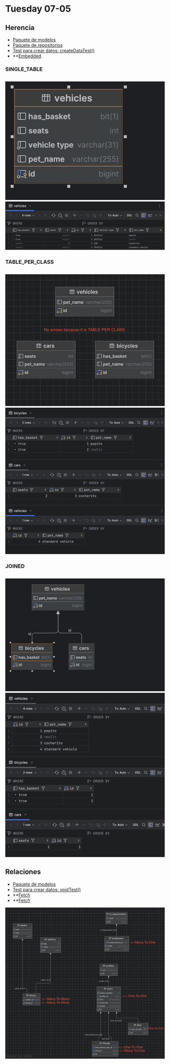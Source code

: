 # Tuesday 07-05

## Herencia

- [Paquete de modelos](src/main/java/com/ironhack/tue0705/model/vehicles)
- [Paquete de repositorios](src/main/java/com/ironhack/tue0705/repository)
- [Test para crear datos: createDataTest()](src/test/java/com/ironhack/tue0705/model/VehicleTest.java)
- **[Embedded](src/main/java/com/ironhack/tue0705/model/users/Address.java)


### SINGLE_TABLE
![SINGLE_TABLE.png](src/main/resources/static/SINGLE_TABLE.png)
![SINGLE_TABLE_DATA.png](src/main/resources/static/SINGLE_TABLE_DATA.png)
---
### TABLE_PER_CLASS

![TABLE_PER_CLASS.png](src/main/resources/static/TABLE_PER_CLASS.png)
![TABLE_PER_CLASS_DATA.png](src/main/resources/static/TABLE_PER_CLASS_DATA.png)
---
### JOINED

![JOINED.png](src/main/resources/static/JOINED.png)
![JOINED_DATA.png](src/main/resources/static/JOINED_DATA.png)
---
## Relaciones

- [Paquete de modelos](src/main/java/com/ironhack/tue0705/model)
- [Test para crear datos: voidTest()](src/test/java/com/ironhack/tue0705/model/VehicleTest.java)
- **[Fetch](src/main/java/com/ironhack/tue0705/model/users/User.java)
- **[Fetch](src/main/java/com/ironhack/tue0705/model/users/Friend.java)

![RELATIONS.png](src/main/resources/static/RELATIONS.png)




